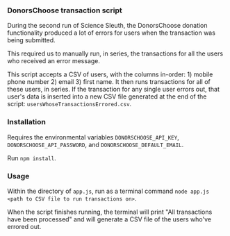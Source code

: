 ### DonorsChoose transaction script

During the second run of Science Sleuth, the DonorsChoose donation functionality produced a lot of errors for users when the transaction was being submitted. 

This required us to manually run, in series, the transactions for all the users who received an error message. 

This script accepts a CSV of users, with the columns in-order: 1) mobile phone number 2) email 3) first name. It then runs transactions for all of these users, in series. If the transaction for any single user errors out, that user's data is inserted into a new CSV file generated at the end of the script: `usersWhoseTransactionsErrored.csv`. 

### Installation
Requires the environmental variables `DONORSCHOOSE_API_KEY`, `DONORSCHOOSE_API_PASSWORD`, and `DONORSCHOOSE_DEFAULT_EMAIL`. 

Run `npm install`. 

### Usage

Within the directory of `app.js`, run as a terminal command `node app.js <path to CSV file to run transactions on>`. 

When the script finishes running, the terminal will print "All transactions have been processed" and will generate a CSV file of the users who've errored out. 